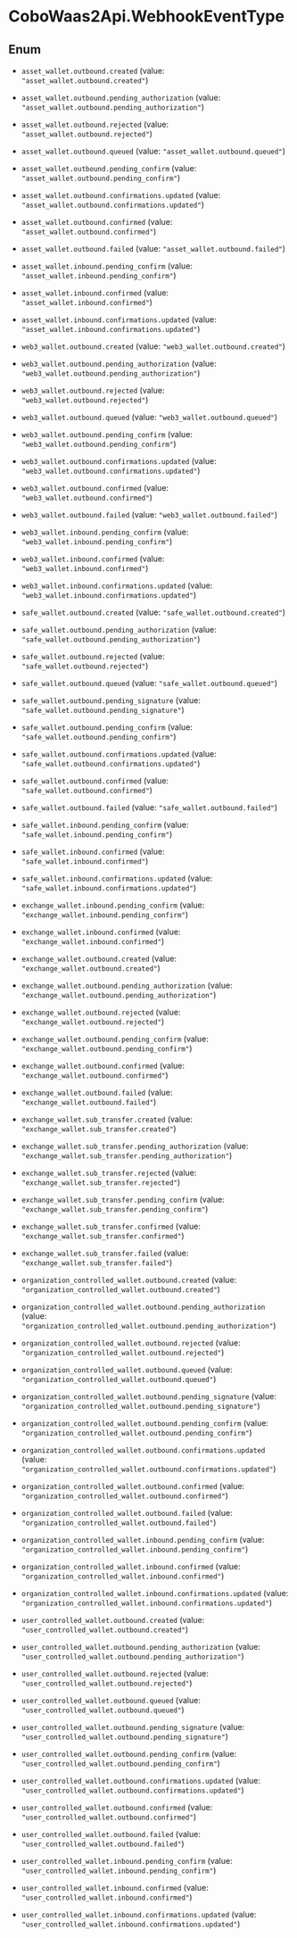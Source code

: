 # CoboWaas2Api.WebhookEventType

## Enum


* `asset_wallet.outbound.created` (value: `"asset_wallet.outbound.created"`)

* `asset_wallet.outbound.pending_authorization` (value: `"asset_wallet.outbound.pending_authorization"`)

* `asset_wallet.outbound.rejected` (value: `"asset_wallet.outbound.rejected"`)

* `asset_wallet.outbound.queued` (value: `"asset_wallet.outbound.queued"`)

* `asset_wallet.outbound.pending_confirm` (value: `"asset_wallet.outbound.pending_confirm"`)

* `asset_wallet.outbound.confirmations.updated` (value: `"asset_wallet.outbound.confirmations.updated"`)

* `asset_wallet.outbound.confirmed` (value: `"asset_wallet.outbound.confirmed"`)

* `asset_wallet.outbound.failed` (value: `"asset_wallet.outbound.failed"`)

* `asset_wallet.inbound.pending_confirm` (value: `"asset_wallet.inbound.pending_confirm"`)

* `asset_wallet.inbound.confirmed` (value: `"asset_wallet.inbound.confirmed"`)

* `asset_wallet.inbound.confirmations.updated` (value: `"asset_wallet.inbound.confirmations.updated"`)

* `web3_wallet.outbound.created` (value: `"web3_wallet.outbound.created"`)

* `web3_wallet.outbound.pending_authorization` (value: `"web3_wallet.outbound.pending_authorization"`)

* `web3_wallet.outbound.rejected` (value: `"web3_wallet.outbound.rejected"`)

* `web3_wallet.outbound.queued` (value: `"web3_wallet.outbound.queued"`)

* `web3_wallet.outbound.pending_confirm` (value: `"web3_wallet.outbound.pending_confirm"`)

* `web3_wallet.outbound.confirmations.updated` (value: `"web3_wallet.outbound.confirmations.updated"`)

* `web3_wallet.outbound.confirmed` (value: `"web3_wallet.outbound.confirmed"`)

* `web3_wallet.outbound.failed` (value: `"web3_wallet.outbound.failed"`)

* `web3_wallet.inbound.pending_confirm` (value: `"web3_wallet.inbound.pending_confirm"`)

* `web3_wallet.inbound.confirmed` (value: `"web3_wallet.inbound.confirmed"`)

* `web3_wallet.inbound.confirmations.updated` (value: `"web3_wallet.inbound.confirmations.updated"`)

* `safe_wallet.outbound.created` (value: `"safe_wallet.outbound.created"`)

* `safe_wallet.outbound.pending_authorization` (value: `"safe_wallet.outbound.pending_authorization"`)

* `safe_wallet.outbound.rejected` (value: `"safe_wallet.outbound.rejected"`)

* `safe_wallet.outbound.queued` (value: `"safe_wallet.outbound.queued"`)

* `safe_wallet.outbound.pending_signature` (value: `"safe_wallet.outbound.pending_signature"`)

* `safe_wallet.outbound.pending_confirm` (value: `"safe_wallet.outbound.pending_confirm"`)

* `safe_wallet.outbound.confirmations.updated` (value: `"safe_wallet.outbound.confirmations.updated"`)

* `safe_wallet.outbound.confirmed` (value: `"safe_wallet.outbound.confirmed"`)

* `safe_wallet.outbound.failed` (value: `"safe_wallet.outbound.failed"`)

* `safe_wallet.inbound.pending_confirm` (value: `"safe_wallet.inbound.pending_confirm"`)

* `safe_wallet.inbound.confirmed` (value: `"safe_wallet.inbound.confirmed"`)

* `safe_wallet.inbound.confirmations.updated` (value: `"safe_wallet.inbound.confirmations.updated"`)

* `exchange_wallet.inbound.pending_confirm` (value: `"exchange_wallet.inbound.pending_confirm"`)

* `exchange_wallet.inbound.confirmed` (value: `"exchange_wallet.inbound.confirmed"`)

* `exchange_wallet.outbound.created` (value: `"exchange_wallet.outbound.created"`)

* `exchange_wallet.outbound.pending_authorization` (value: `"exchange_wallet.outbound.pending_authorization"`)

* `exchange_wallet.outbound.rejected` (value: `"exchange_wallet.outbound.rejected"`)

* `exchange_wallet.outbound.pending_confirm` (value: `"exchange_wallet.outbound.pending_confirm"`)

* `exchange_wallet.outbound.confirmed` (value: `"exchange_wallet.outbound.confirmed"`)

* `exchange_wallet.outbound.failed` (value: `"exchange_wallet.outbound.failed"`)

* `exchange_wallet.sub_transfer.created` (value: `"exchange_wallet.sub_transfer.created"`)

* `exchange_wallet.sub_transfer.pending_authorization` (value: `"exchange_wallet.sub_transfer.pending_authorization"`)

* `exchange_wallet.sub_transfer.rejected` (value: `"exchange_wallet.sub_transfer.rejected"`)

* `exchange_wallet.sub_transfer.pending_confirm` (value: `"exchange_wallet.sub_transfer.pending_confirm"`)

* `exchange_wallet.sub_transfer.confirmed` (value: `"exchange_wallet.sub_transfer.confirmed"`)

* `exchange_wallet.sub_transfer.failed` (value: `"exchange_wallet.sub_transfer.failed"`)

* `organization_controlled_wallet.outbound.created` (value: `"organization_controlled_wallet.outbound.created"`)

* `organization_controlled_wallet.outbound.pending_authorization` (value: `"organization_controlled_wallet.outbound.pending_authorization"`)

* `organization_controlled_wallet.outbound.rejected` (value: `"organization_controlled_wallet.outbound.rejected"`)

* `organization_controlled_wallet.outbound.queued` (value: `"organization_controlled_wallet.outbound.queued"`)

* `organization_controlled_wallet.outbound.pending_signature` (value: `"organization_controlled_wallet.outbound.pending_signature"`)

* `organization_controlled_wallet.outbound.pending_confirm` (value: `"organization_controlled_wallet.outbound.pending_confirm"`)

* `organization_controlled_wallet.outbound.confirmations.updated` (value: `"organization_controlled_wallet.outbound.confirmations.updated"`)

* `organization_controlled_wallet.outbound.confirmed` (value: `"organization_controlled_wallet.outbound.confirmed"`)

* `organization_controlled_wallet.outbound.failed` (value: `"organization_controlled_wallet.outbound.failed"`)

* `organization_controlled_wallet.inbound.pending_confirm` (value: `"organization_controlled_wallet.inbound.pending_confirm"`)

* `organization_controlled_wallet.inbound.confirmed` (value: `"organization_controlled_wallet.inbound.confirmed"`)

* `organization_controlled_wallet.inbound.confirmations.updated` (value: `"organization_controlled_wallet.inbound.confirmations.updated"`)

* `user_controlled_wallet.outbound.created` (value: `"user_controlled_wallet.outbound.created"`)

* `user_controlled_wallet.outbound.pending_authorization` (value: `"user_controlled_wallet.outbound.pending_authorization"`)

* `user_controlled_wallet.outbound.rejected` (value: `"user_controlled_wallet.outbound.rejected"`)

* `user_controlled_wallet.outbound.queued` (value: `"user_controlled_wallet.outbound.queued"`)

* `user_controlled_wallet.outbound.pending_signature` (value: `"user_controlled_wallet.outbound.pending_signature"`)

* `user_controlled_wallet.outbound.pending_confirm` (value: `"user_controlled_wallet.outbound.pending_confirm"`)

* `user_controlled_wallet.outbound.confirmations.updated` (value: `"user_controlled_wallet.outbound.confirmations.updated"`)

* `user_controlled_wallet.outbound.confirmed` (value: `"user_controlled_wallet.outbound.confirmed"`)

* `user_controlled_wallet.outbound.failed` (value: `"user_controlled_wallet.outbound.failed"`)

* `user_controlled_wallet.inbound.pending_confirm` (value: `"user_controlled_wallet.inbound.pending_confirm"`)

* `user_controlled_wallet.inbound.confirmed` (value: `"user_controlled_wallet.inbound.confirmed"`)

* `user_controlled_wallet.inbound.confirmations.updated` (value: `"user_controlled_wallet.inbound.confirmations.updated"`)


